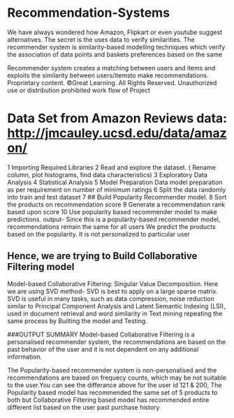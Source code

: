 # Recommendation-Systems
We have always wondered how Amazon, Flipkart or even youtube suggest alternatives. The secret is the uses data to verify similarities. The recommender system is similarity-based modelling techniques which verify the association of data points and baskets preferences based on the same

Recommender system creates a matching between users and items and exploits the similarity between users/itemsto make recommendations. Proprietary content. ©Great Learning. All Rights Reserved. Unauthorized  use or distribution  prohibited
work flow of Project
# Data Set from  Amazon Reviews data: http://jmcauley.ucsd.edu/data/amazon/
  1  Importing Required Libraries
  2  Read and explore the dataset. ( Rename column, plot histograms, find data characteristics)
  3 Exploratory Data Analysis
  4 Statistical Analysis
  5 Model Preparation
     Data model preparation as per requirement on number of minimum ratings
  6 Split the data randomly into train and test dataset
  7 ## Build Popularity Recommender model.
  8 Sort the products on recommendation score
  9 Generate a recommendation rank based upon score 
  10 Use popularity based recommender model to make predictions.
  output- Since this is a popularity-based recommender model, recommendations remain the same for all users
   We predict the products based on the popularity. It is not personalized to particular user

   ## Hence, we are trying to Build Collaborative Filtering model
   Model-based Collaborative Filtering: Singular Value Decomposition.
   Here we are using SVD method- SVD is best to apply on a large sparse matrix.
   SVD is useful in many tasks, such as data compression, noise reduction similar to Principal Component Analysis and Latent Semantic Indexing (LSI), used in document retrieval and word similarity in Text mining
   repeating the same process by Builting the model and Testing. 

###OUTPUT SUMMARY
Model-based Collaborative Filtering is a personalised recommender system, the recommendations are based on the past behavior of the user and it is not dependent on any additional information.

The Popularity-based recommender system is non-personalised and the recommendations are based on frequecy counts, which may be not suitable to the user.You can see the differance above for the user id 121 & 200, The Popularity based model has recommended the same set of 5 products to both but Collaborative Filtering based model has recommended entire different list based on the user past purchase history
